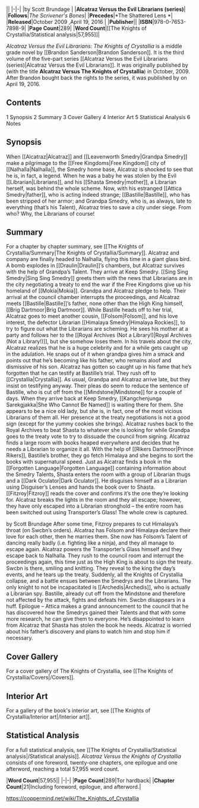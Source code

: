 |**<The Knights of Crystallia>**|
|-|-|
|by  Scott Brundage |
|**Alcatraz Versus the Evil Librarians (series)**|
|**Follows**|*The Scrivener's Bones*|
|**Precedes**|*The Shattered Lens *|
|**Released**|October 2009 ,April 19, 2016 |
|**Publisher**||
|**ISBN**|978-0-7653-7898-9|
|**Page Count**|289|
|**Word Count**|[[The Knights of Crystallia/Statistical analysis\|57,955]]|

*Alcatraz Versus the Evil Librarians: The Knights of Crystallia* is a middle grade novel by [[Brandon Sanderson\|Brandon Sanderson]]. It is the third volume of the five-part series [[Alcatraz Versus the Evil Librarians (series)\|Alcatraz Versus the Evil Librarians]]. It was originally published by  (with the title **Alcatraz Versus The Knights of Crystallia**) in October, 2009. After Brandon bought back the rights to the series, it was published by  on April 19, 2016.

## Contents

1 Synopsis
2 Summary
3 Cover Gallery
4 Interior Art
5 Statistical Analysis
6 Notes


## Synopsis
When [[Alcatraz\|Alcatraz]] and [[Leavenworth Smedry\|Grandpa Smedry]] make a pilgrimage to the [[Free Kingdoms\|Free Kingdom]] city of [[Nalhalla\|Nalhalla]], the Smedry home base, Alcatraz is shocked to see that he is, in fact, a legend. When he was a baby he was stolen by the Evil [[Librarian\|Librarians]], and his [[Shasta Smedry\|mother]], a Librarian herself, was behind the whole scheme. Now, with his estranged [[Attica Smedry\|father]], who is acting indeed strange; [[Bastille\|Bastille]], who has been stripped of her armor; and Grandpa Smedry, who is, as always, late to everything (that’s his Talent), Alcatraz tries to save a city under siege. From who? Why, the Librarians of course!

## Summary
For a chapter by chapter summary, see [[The Knights of Crystallia/Summary\|The Knights of Crystallia/Summary]].
Alcatraz and company are finally headed to Nalhalla, flying this time in a giant glass bird. A bomb explodes in [[Draulin\|Draulin]]’s chambers, but Alcatraz survives with the help of Grandpa’s Talent. They arrive at Keep Smedry. [[Sing Sing Smedry\|Sing Sing Smedry]] greets them with the news that Librarians are in the city negotiating a treaty to end the war if the Free Kingdoms give up his homeland of [[Mokia\|Mokia]]. Grandpa and Alcatraz pledge to help.
Their arrival at the council chamber interrupts the proceedings, and Alcatraz meets [[Bastille\|Bastille]]’s father, none other than the High King himself, [[Brig Dartmoor\|Brig Dartmoor]]. While Bastille heads off to her trial, Alcatraz goes to meet another cousin, [[Folsom\|Folsom]], and his love interest, the defector Librarian [[Himalaya Smedry\|Himalaya Rockies]], to try to figure out what the Librarians are scheming. He sees his mother at a party and follows her to the [[Royal Archives (Not a Library!)\|Royal Archives (Not a Library!)]], but she somehow loses them.
In his travels about the city, Alcatraz realizes that he is a huge celebrity and for a while gets caught up in the adulation. He snaps out of it when grandpa gives him a smack and points out that he’s becoming like his father, who remains aloof and dismissive of his son. Alcatraz has gotten so caught up in his fame that he’s forgotten that he can testify at Bastille’s trial. They rush off to [[Crystallia\|Crystallia]].
As usual, Grandpa and Alcatraz arrive late, but they insist on testifying anyway. Their pleas do seem to reduce the sentence of Bastille, who is cut off from the [[Mindstone\|Mindstone]] for a couple of days. When they arrive back at Keep Smedry, [[Kangchenjunga Sarekgjakka\|She Who Cannot Be Named]] is waiting there for them. She appears to be a nice old lady, but she is, in fact, one of the most vicious Librarians of them all. Her presence at the treaty negotiations is not a good sign (except for the yummy cookies she brings).
Alcatraz rushes back to the Royal Archives to beat Shasta to whatever she is looking for while Grandpa goes to the treaty vote to try to dissuade the council from signing. Alcatraz finds a large room with books heaped everywhere and decides that he needs a Librarian to organize it all. With the help of [[Rikers Dartmoor\|Prince Rikers]], Bastille’s brother, they go fetch Himalaya and she begins to sort the books with supernatural speed.
Just as Alcatraz finds a book in the [[Forgotten Language\|Forgotten Language]] containing information about the Smedry Talents, Shasta enters the room with a group of Librarian thugs and a [[Dark Oculator\|Dark Oculator]]. He disguises himself as a Librarian using Disguiser’s Lenses and hands the book over to Shasta. [[Fitzroy\|Fitzroy]] reads the cover and confirms it’s the one they’re looking for. Alcatraz breaks the lights in the room and they all escape; however, they have only escaped into a Librarian stronghold – the entire room has been switched out using Transporter’s Glass! The whole crew is captured.

 by  Scott Brundage 
After some time, Fitzroy prepares to cut Himalaya’s throat (on Swcbn’s orders). Alcatraz has Folsom and Himalaya declare their love for each other, then he marries them. She now has Folsom’s Talent of dancing really badly (i.e. fighting like a ninja), and they all manage to escape again. Alcatraz powers the Transporter’s Glass himself and they escape back to Nalhalla.
They rush to the council room and interrupt the proceedings again, this time just as the High King is about to sign the treaty. Swcbn is there, smiling and knitting. They reveal to the king the day’s events, and he tears up the treaty. Suddenly, all the Knights of Crystallia collapse, and a battle ensues between the Smedrys and the Librarians. The only knight to not be incapacitated is [[Archedis\|Archedis]], who is actually a Librarian spy. Bastille, already cut off from the Mindstone and therefore not affected by the attack, fights and defeats him. Swcbn disappears in a huff.
Epilogue – Attica makes a grand announcement to the council that he has discovered how the Smedrys gained their Talents and that with some more research, he can give them to everyone. He’s disappointed to learn from Alcatraz that Shasta has stolen the book he needs. Alcatraz is worried about his father’s discovery and plans to watch him and stop him if necessary.

## Cover Gallery
For a cover gallery of The Knights of Crystallia, see [[The Knights of Crystallia/Covers\|/Covers]].
## Interior Art
For a gallery of the book's interior art, see [[The Knights of Crystallia/Interior art\|/Interior art]].
## Statistical Analysis
For a full statistical analysis, see [[The Knights of Crystallia/Statistical analysis\|/Statistical analysis]].
*Alcatraz Versus the Knights of Crystallia* consists of one foreword, twenty-one chapters, one epilogue and one afterword, reaching a total 57,955 word count.

|**Word Count**|57,955||
|-|-|
|**Page Count**|289|Tor hardback|
|**Chapter Count**|21|Including foreword, epilogue, and afterword.|



https://coppermind.net/wiki/The_Knights_of_Crystallia